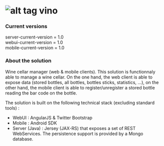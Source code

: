 ![alt tag](https://cdn1.iconfinder.com/data/icons/nuvola2/128x128/mimetypes/exec_wine.png) vino
====

### Current versions
server-current-version = 1.0  
webui-current-version = 1.0  
mobile-current-version = 1.0  


### About the solution
Wine cellar manager (web &amp; mobile clients).
This solution is functionnaly able to manage a wine cellar. On the one hand, the web client is able to expose data 
(stored bottles, all bottles, bottles sticks, statistics, ...), on the other hand, the mobile client is able to 
register/unregister a stored bottle reading the bar code on the bottle.


The solution is built on the following technical stack (excluding standard tools) :
- WebUI : AngularJS & Twitter Bootstrap
- Mobile : Android SDK
- Server (Java) : Jersey (JAX-RS) that exposes a set of REST WebServices. The persistence support is provided by a Mongo database.
 

